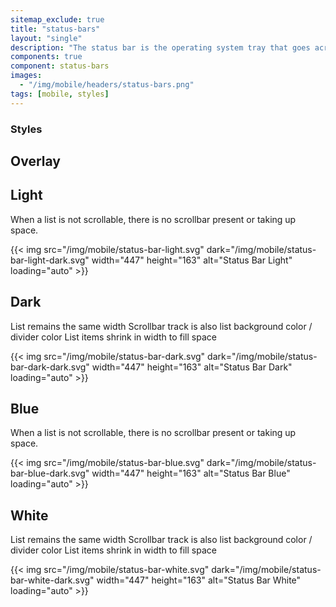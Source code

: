 ```yaml
---
sitemap_exclude: true
title: "status-bars"
layout: "single"
description: "The status bar is the operating system tray that goes across the top of the device screen."
components: true
component: status-bars
images:
  - "/img/mobile/headers/status-bars.png"
tags: [mobile, styles]
---
```


### Styles

## Overlay

## Light

When a list is not scrollable, there is no scrollbar present or taking up space.

{{< img src="/img/mobile/status-bar-light.svg" dark="/img/mobile/status-bar-light-dark.svg" width="447" height="163" alt="Status Bar Light" loading="auto" >}}

## Dark

List remains the same width
Scrollbar track is also list background color / divider color
List items shrink in width to fill space

{{< img src="/img/mobile/status-bar-dark.svg" dark="/img/mobile/status-bar-dark-dark.svg" width="447" height="163" alt="Status Bar Dark" loading="auto" >}}

## Blue

When a list is not scrollable, there is no scrollbar present or taking up space.

{{< img src="/img/mobile/status-bar-blue.svg" dark="/img/mobile/status-bar-blue-dark.svg" width="447" height="163" alt="Status Bar Blue" loading="auto" >}}

## White

List remains the same width
Scrollbar track is also list background color / divider color
List items shrink in width to fill space

{{< img src="/img/mobile/status-bar-white.svg" dark="/img/mobile/status-bar-white-dark.svg" width="447" height="163" alt="Status Bar White" loading="auto" >}}
